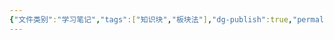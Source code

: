 ```yaml
---
{"文件类别":"学习笔记","tags":["知识块","板块法"],"dg-publish":true,"permalink":"/学习笔记studyup/知识点cheese/继承法/","dgPassFrontmatter":true,"created":"2024-07-01T22:33:16.285+08:00","updated":"2024-09-11T12:08:23.376+08:00"}
---
```


